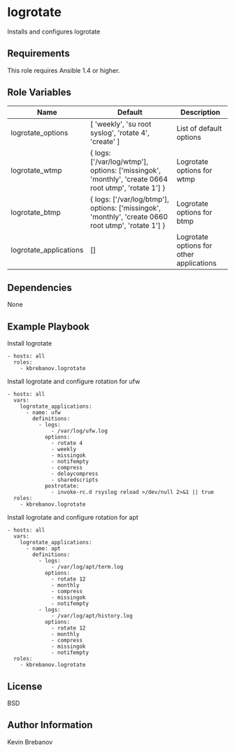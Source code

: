logrotate
=========

Installs and configures logrotate

Requirements
------------

This role requires Ansible 1.4 or higher.

Role Variables
--------------

| Name                   | Default                                                                                               | Description                              |
|------------------------|-------------------------------------------------------------------------------------------------------|------------------------------------------|
| logrotate_options      | [ 'weekly', 'su root syslog', 'rotate 4', 'create' ]                                                  | List of default options                  |
| logrotate_wtmp         | { logs: ['/var/log/wtmp'], options: ['missingok', 'monthly', 'create 0664 root utmp', 'rotate 1'] }   | Logrotate options for wtmp               |
| logrotate_btmp         | { logs: ['/var/log/btmp'], options: ['missingok', 'monthly', 'create 0660 root utmp', 'rotate 1'] }   | Logrotate options for btmp               |
| logrotate_applications | []                                                                                                    | Logrotate options for other applications |


Dependencies
------------

None

Example Playbook
----------------

Install logrotate
```
- hosts: all
  roles:
    - kbrebanov.logrotate
```

Install logrotate and configure rotation for ufw
```
- hosts: all
  vars:
    logrotate_applications:
      - name: ufw
        definitions:
          - logs:
              - /var/log/ufw.log
            options:
              - rotate 4
              - weekly
              - missingok
              - notifempty
              - compress
              - delaycompress
              - sharedscripts
            postrotate:
              - invoke-rc.d rsyslog reload >/dev/null 2>&1 || true
  roles:
    - kbrebanov.logrotate
```

Install logrotate and configure rotation for apt
```
- hosts: all
  vars:
    logrotate_applications:
      - name: apt
        definitions:
          - logs:
              - /var/log/apt/term.log
            options:
              - rotate 12
              - monthly
              - compress
              - missingok
              - notifempty
          - logs:
              - /var/log/apt/history.log
            options:
              - rotate 12
              - monthly
              - compress
              - missingok
              - notifempty
  roles:
    - kbrebanov.logrotate
```

License
-------

BSD

Author Information
------------------

Kevin Brebanov
